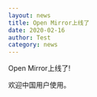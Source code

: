 ```yaml
---
layout: news
title: Open Mirror上线了
date: 2020-02-16
author: Test
category: news
---
```


Open Mirror上线了!

欢迎中国用户使用。
